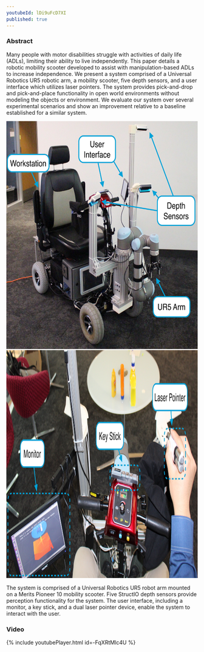 ```yaml
---
youtubeId: lDi9uFcD7XI
published: true
---
```


### Abstract
Many people with motor disabilities struggle with activities of daily life (ADLs), limiting their ability to live independently. This paper details a robotic mobility scooter developed to assist with manipulation-based ADLs to increase independence. We present a system comprised of a Universal Robotics UR5 robotic arm, a mobility scooter, five depth sensors, and a user interface which utilizes laser pointers. The system provides pick-and-drop and pick-and-place functionality in open world environments without modeling the objects or environment. We evaluate our system over several experimental scenarios and show an improvement relative to a baseline established for a similar system.

<img src="img/system.JPG" alt="system" height="600"/>
<img src="img/interface.JPG" alt="system" height="600"/>
<!-- ![An image](img/system.JPG){: .center-image width: 400px}-->

The system is comprised of a Universal Robotics UR5 robot arm mounted on a Merits Pioneer 10 mobility scooter. Five StructIO depth sensors provide perception functionality for the system. The user interface, including a monitor, a key stick, and a dual laser pointer device, enable the system to interact with the user.

### Video

{% include youtubePlayer.html id=-FqXRtMlc4U %}
